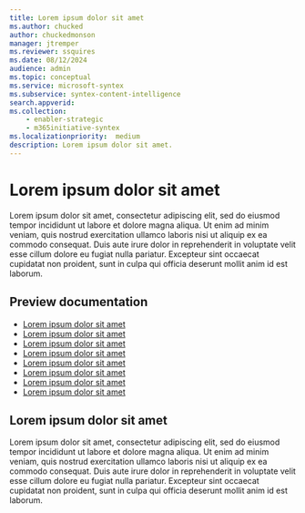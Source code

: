 ```yaml
---
title: Lorem ipsum dolor sit amet
ms.author: chucked
author: chuckedmonson
manager: jtremper
ms.reviewer: ssquires
ms.date: 08/12/2024
audience: admin
ms.topic: conceptual
ms.service: microsoft-syntex
ms.subservice: syntex-content-intelligence
search.appverid: 
ms.collection: 
    - enabler-strategic
    - m365initiative-syntex
ms.localizationpriority:  medium
description: Lorem ipsum dolor sit amet.
---
```


# Lorem ipsum dolor sit amet

Lorem ipsum dolor sit amet, consectetur adipiscing elit, sed do eiusmod tempor incididunt ut labore et dolore magna aliqua. Ut enim ad minim veniam, quis nostrud exercitation ullamco laboris nisi ut aliquip ex ea commodo consequat. Duis aute irure dolor in reprehenderit in voluptate velit esse cillum dolore eu fugiat nulla pariatur. Excepteur sint occaecat cupidatat non proident, sunt in culpa qui officia deserunt mollit anim id est laborum.

## Preview documentation

- [Lorem ipsum dolor sit amet](autofill.md)
- [Lorem ipsum dolor sit amet](autofill.md)
- [Lorem ipsum dolor sit amet](autofill.md)
- [Lorem ipsum dolor sit amet](autofill.md)
- [Lorem ipsum dolor sit amet](autofill.md)
- [Lorem ipsum dolor sit amet](autofill.md)
- [Lorem ipsum dolor sit amet](autofill.md)
- [Lorem ipsum dolor sit amet](autofill.md)

## Lorem ipsum dolor sit amet

Lorem ipsum dolor sit amet, consectetur adipiscing elit, sed do eiusmod tempor incididunt ut labore et dolore magna aliqua. Ut enim ad minim veniam, quis nostrud exercitation ullamco laboris nisi ut aliquip ex ea commodo consequat. Duis aute irure dolor in reprehenderit in voluptate velit esse cillum dolore eu fugiat nulla pariatur. Excepteur sint occaecat cupidatat non proident, sunt in culpa qui officia deserunt mollit anim id est laborum.